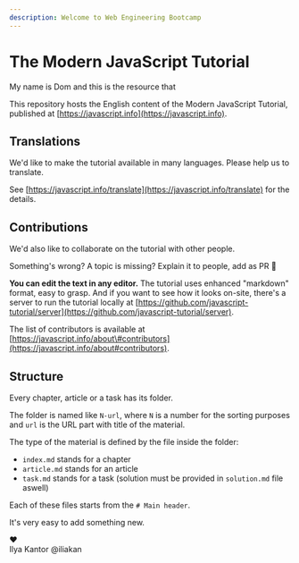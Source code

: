 ```yaml
---
description: Welcome to Web Engineering Bootcamp
---
```


# The Modern JavaScript Tutorial

My name is Dom and this is the resource that 

This repository hosts the English content of the Modern JavaScript Tutorial, published at [https://javascript.info](https://javascript.info).

## Translations

We'd like to make the tutorial available in many languages. Please help us to translate.

See [https://javascript.info/translate](https://javascript.info/translate) for the details.

## Contributions

We'd also like to collaborate on the tutorial with other people.

Something's wrong? A topic is missing? Explain it to people, add as PR 👏

**You can edit the text in any editor.** The tutorial uses enhanced "markdown" format, easy to grasp. And if you want to see how it looks on-site, there's a server to run the tutorial locally at [https://github.com/javascript-tutorial/server](https://github.com/javascript-tutorial/server).

The list of contributors is available at [https://javascript.info/about\#contributors](https://javascript.info/about#contributors).

## Structure

Every chapter, article or a task has its folder.

The folder is named like `N-url`, where `N` is a number for the sorting purposes and `url` is the URL part with title of the material.

The type of the material is defined by the file inside the folder:

* `index.md` stands for a chapter
* `article.md` stands for an article
* `task.md` stands for a task \(solution must be provided in `solution.md` file aswell\)

Each of these files starts from the `# Main header`.

It's very easy to add something new.

♥  
Ilya Kantor @iliakan

